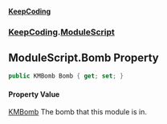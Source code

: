 #### [KeepCoding](index.md 'index')
### [KeepCoding](KeepCoding.md 'KeepCoding').[ModuleScript](KeepCoding_ModuleScript.md 'KeepCoding.ModuleScript')
## ModuleScript.Bomb Property
```csharp
public KMBomb Bomb { get; set; }
```
#### Property Value
[KMBomb](https://docs.microsoft.com/en-us/dotnet/api/KMBomb 'KMBomb')
The bomb that this module is in.  
